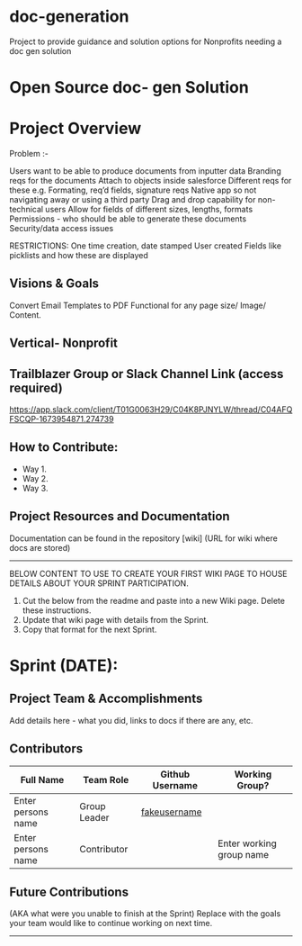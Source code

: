 # doc-generation
Project to provide guidance and solution options for Nonprofits needing a doc gen solution

# Open Source doc- gen Solution 


# Project Overview

Problem :- 

Users want to be able to produce documents from inputter data
Branding reqs for the documents
Attach to objects inside salesforce
Different reqs for these e.g. Formating, req’d fields, signature reqs
Native app so not navigating away or using a third party
Drag and drop capability for non-technical users
Allow for fields of different sizes, lengths, formats
Permissions - who should be able to generate these documents
Security/data access issues

RESTRICTIONS:
One time creation, date stamped 
User created
Fields like picklists and how these are displayed


##  Visions & Goals 
Convert Email Templates to PDF 
Functional for any page size/ Image/ Content.


## Vertical-  Nonprofit 


## Trailblazer Group or Slack Channel Link (access required)
https://app.slack.com/client/T01G0063H29/C04K8PJNYLW/thread/C04AFQFSCQP-1673954871.274739

## How to Contribute:
- Way 1.
- Way 2. 
- Way 3. 

## Project Resources and Documentation
Documentation can be found in the repository [wiki] (URL for wiki where docs are stored)


***
BELOW CONTENT TO USE TO CREATE YOUR FIRST WIKI PAGE TO HOUSE DETAILS ABOUT YOUR SPRINT PARTICIPATION. 
1. Cut the below from the readme and paste into a new Wiki page. Delete these instructions.
2. Update that wiki page with details from the Sprint. 
3. Copy that format for the next Sprint.

# Sprint (DATE): 
## Project Team & Accomplishments
Add details here - what you did, links to docs if there are any, etc.

## Contributors

Full Name            | Team Role     | Github Username                                    | Working Group? 
------------         | ------------- | -------------                                      |-------------   
Enter persons name   | Group Leader  | [fakeusername](https://github.com/fakeusername)    | 
Enter persons name   | Contributor   |                                                    | Enter working group name

## Future Contributions 
(AKA what were you unable to finish at the Sprint)
Replace with the goals your team would like to continue working on next time.

***


